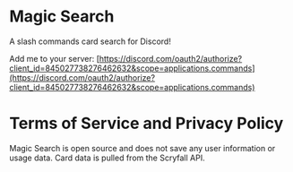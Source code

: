 # Magic Search

A slash commands card search for Discord!

Add me to your server: [https://discord.com/oauth2/authorize?client_id=845027738276462632&scope=applications.commands](https://discord.com/oauth2/authorize?client_id=845027738276462632&scope=applications.commands)

# Terms of Service and Privacy Policy

Magic Search is open source and does not save any user information or usage data. Card data is pulled from the Scryfall API. 
